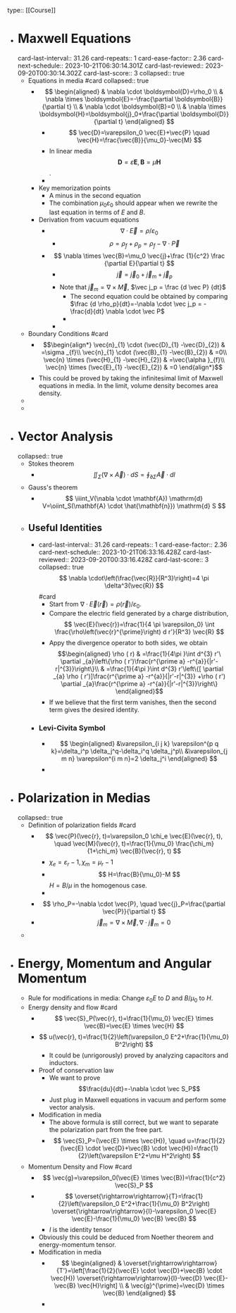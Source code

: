 type:: [[Course]]

- # Maxwell Equations
  card-last-interval:: 31.26
  card-repeats:: 1
  card-ease-factor:: 2.36
  card-next-schedule:: 2023-10-21T06:30:14.301Z
  card-last-reviewed:: 2023-09-20T00:30:14.302Z
  card-last-score:: 3
  collapsed:: true
	- Equations in media #card
	  collapsed:: true
		- $$
		  \begin{aligned}
		  & \nabla \cdot \boldsymbol{D}=\rho_0 \\
		  & \nabla \times \boldsymbol{E}=-\frac{\partial \boldsymbol{B}}{\partial t} \\
		  & \nabla \cdot \boldsymbol{B}=0 \\
		  & \nabla \times \boldsymbol{H}=\boldsymbol{j}_0+\frac{\partial \boldsymbol{D}}{\partial t}
		  \end{aligned}
		  $$
			- $$
			  \vec{D}=\varepsilon_0 \vec{E}+\vec{P} \quad \vec{H}=\frac{\vec{B}}{\mu_0}-\vec{M}
			  $$
			- In linear media $$ \boldsymbol{D}=\varepsilon \boldsymbol{E}, \boldsymbol{B}=\mu \boldsymbol{H} $$.
			-
		- Key memorization points
			- A minus in the second equation
			- The combination $\mu_0 \varepsilon_0$ should appear when we rewrite the last equation in terms of $E$ and $B$.
		- Derivation from vacuum equations
			- $$\nabla \cdot \vec{E}=\rho / \varepsilon_0$$
				- $$\rho=\rho_f + \rho_p= \rho_f - \nabla \cdot \vec P$$
			- $$
			  \nabla \times \vec{B}=\mu_0 \vec{j}+\frac {1}{c^2} \frac {\partial E}{\partial t}
			  $$
				- $$\vec j=\vec j_0+ \vec j_m +\vec j_p$$
				- Note that $\vec j_m = \nabla \times \vec M$, $\vec j_p = \frac {d \vec P} {dt}$
					- The second equation could be obtained by comparing $\frac {d \rho_p}{dt}=-\nabla \cdot \vec j_p = - \frac{d}{dt} \nabla \cdot \vec P$
					-
				-
	- Boundary Conditions #card
		- $$\begin{align*}
		  \vec{n}_{1} \cdot (\vec{D}_{1} -\vec{D}_{2}) & =\sigma _{f}\\
		  \vec{n}_{1} \cdot (\vec{B}_{1} -\vec{B}_{2}) & =0\\
		  \vec{n} \times (\vec{H}_{1} -\vec{H}_{2}) & =\vec{\alpha }_{f}\\
		  \vec{n} \times (\vec{E}_{1} -\vec{E}_{2}) & =0
		  \end{align*}$$
		- This could be proved by taking the infinitesimal limit of Maxwell equations in media.
		  In the limit, volume density becomes area density.
	-
	-
- # Vector Analysis
  collapsed:: true
	- Stokes theorem
		- $$\iint_\Sigma (\nabla \times \vec A) \cdot dS = \oint_{\partial \Sigma} \vec A \cdot dl$$
	- Gauss's theorem
		- $$
		  \iiint_V(\nabla \cdot \mathbf{A}) \mathrm{d} V=\oiint_S(\mathbf{A} \cdot \hat{\mathbf{n}}) \mathrm{d} S
		  $$
	- ## Useful Identities
		- card-last-interval:: 31.26
		  card-repeats:: 1
		  card-ease-factor:: 2.36
		  card-next-schedule:: 2023-10-21T06:33:16.428Z
		  card-last-reviewed:: 2023-09-20T00:33:16.428Z
		  card-last-score:: 3
		  collapsed:: true
		  $$
		  \nabla \cdot\left(\frac{\vec{R}}{R^3}\right)=4 \pi \delta^3(\vec{R})
		  $$ #card
			- Start from $\nabla \cdot \vec{E}(\vec{r})=\rho(\vec{r}) / \varepsilon_0$.
			- Compare the electric field generated by a charge distribution,
			  $$
			  \vec{E}(\vec{r})=\frac{1}{4 \pi \varepsilon_0} \int \frac{\rho\left(\vec{r}^{\prime}\right) d r'}{R^3} \vec{R}
			  $$
			- Appy the divergence operator to both sides, we obtain
			  $$\begin{aligned}
			  \rho ( r) & =\frac{1}{4\pi }\int d^{3} r'\ \partial _{a}\left\{\rho ( r')\frac{r^{\prime a} -r^{a}}{|r'-r|^{3}}\right\}\\
			   & =\frac{1}{4\pi }\int d^{3} r'\left\{[ \partial _{a} \rho ( r')]\frac{r^{\prime a} -r^{a}}{|r'-r|^{3}} +\rho ( r') \partial _{a}\frac{r^{\prime a} -r^{a}}{|r'-r|^{3}}\right\}
			  \end{aligned}$$
			- If we believe that the first term vanishes, then the second term gives the desired identity.
		- ### Levi-Civita Symbol
			- $$
			  \begin{aligned}
			  &\varepsilon_{i j k} \varepsilon^{p q k}=\delta_i^p \delta_j^q-\delta_i^q \delta_j^p\\
			  &\varepsilon_{j m n} \varepsilon^{i m n}=2 \delta_j^i
			  \end{aligned}
			  $$
			-
- # Polarization in Medias
  collapsed:: true
	- Definition of polarization fields #card
		- $$
		  \vec{P}(\vec{r}, t)=\varepsilon_0 \chi_e \vec{E}(\vec{r}, t), \quad \vec{M}(\vec{r}, t)=\frac{1}{\mu_0} \frac{\chi_m}{1+\chi_m} \vec{B}(\vec{r}, t)
		  $$
			- $\chi_e=\varepsilon_r-1, \chi_m=\mu_r-1$
			- $$
			  H=\frac{B}{\mu_0}-M
			  $$
			  $H= B / \mu$ in the homogenous case.
			-
		- $$
		  \rho_P=-\nabla \cdot \vec{P}, \quad \vec{j}_P=\frac{\partial \vec{P}}{\partial t}
		  $$
		- $$
		  \vec{j}_m=\nabla \times \vec{M}, \nabla \cdot \vec{j}_m=0
		  $$
	-
- # Energy, Momentum and Angular Momentum
	- Rule for modifications in media:
	  Change $\varepsilon_0 E$ to $D$ and $B/ \mu_0$ to $H$.
	- Energy density and flow #card
		- $$
		  \vec{S}_P(\vec{r}, t)=\frac{1}{\mu_0} \vec{E} \times \vec{B}=\vec{E} \times \vec{H}
		  $$
		- $$
		  u(\vec{r}, t)=\frac{1}{2}\left(\varepsilon_0 E^2+\frac{1}{\mu_0} B^2\right)
		  $$
			- It could be (unrigorously) proved by analyzing capacitors and inductors.
		- Proof of conservation law
			- We want to prove
			  $$\frac{du}{dt}=-\nabla \cdot \vec S_P$$
			- Just plug in Maxwell equations in vacuum and perform some vector analysis.
		- Modification in media
			- The above formula is still correct, but we want to separate the polarization part from the free part.
			- $$
			  \vec{S}_P=(\vec{E} \times \vec{H}), \quad u=\frac{1}{2}(\vec{E} \cdot \vec{D}+\vec{B} \cdot \vec{H})=\frac{1}{2}\left(\varepsilon E^2+\mu H^2\right)
			  $$
	- Momentum Density and Flow #card
		- $$
		  \vec{g}=\varepsilon_0(\vec{E} \times \vec{B})=\frac{1}{c^2} \vec{S}_P
		  $$
		- $$
		  \overset{\rightarrow\rightarrow}{T}=\frac{1}{2}\left(\varepsilon_0 E^2+\frac{1}{\mu_0} B^2\right) \overset{\rightarrow\rightarrow}{I}-\varepsilon_0 \vec{E} \vec{E}-\frac{1}{\mu_0} \vec{B} \vec{B}
		  $$
			- $I$ is the identity tensor
		- Obviously this could be deduced from Noether theorem and energy-momentum tensor.
		- Modification in media
			- $$
			  \begin{aligned}
			  & \overset{\rightarrow\rightarrow}{T'}=\left[\frac{1}{2}(\vec{E} \cdot \vec{D}+\vec{B} \cdot \vec{H}) \overset{\rightarrow\rightarrow}{I}-\vec{D} \vec{E}-\vec{B} \vec{H}\right] \\
			  & \vec{g}^{\prime}=\vec{D} \times \vec{B}
			  \end{aligned}
			  $$
			-